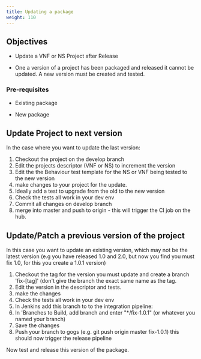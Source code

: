 ```yaml
---
title: Updating a package
weight: 110
---
```


## Objectives

* Update a VNF or NS Project after Release

* One a version of a project has been packaged and released it cannot be updated. A new version must be created and tested.

### Pre-requisites

* Existing package

* New package

## Update Project to next version

 In the case where you want to update the last version:

 1. Checkout the project on the develop branch
 2. Edit the projects descriptor (VNF or NS) to increment the version
 3. Edit the the Behaviour test template for the NS or VNF being tested to the new version
 4. make changes to your project for the update.
 5. Ideally add a test to upgrade from the old to the new version
 6. Check the tests all work in your dev env
 7. Commit all changes on develop branch
 8. merge into master and push to origin - this will trigger the CI job on the hub.


## Update/Patch a previous version of the project

 In this case you want to update an existing version, which may not be the latest version (e.g you have released 1.0 and 2.0, but now you find you must fix 1.0, for this you create a 1.0.1 version)

 1. Checkout the tag for the version you must update and create a branch 'fix-[tag]' (don't give the branch the exact same name as the tag.
 2. Edit the version in the descriptor and tests.
 3. make the changes
 4. Check the tests all work in your dev env
 5. In Jenkins add this branch to to the integration pipeline:
 6. In 'Branches to Build, add branch and enter "*/fix-1.0.1" (or whatever you named your branch)
 7. Save the changes
 8. Push your branch to gogs (e.g. git push origin master fix-1.0.1) this should now trigger the release pipeline

 Now test and release this version of the package.

 